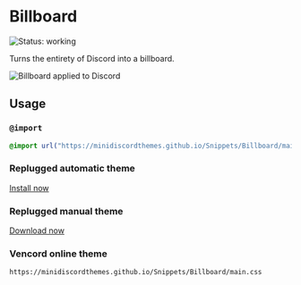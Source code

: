 [preview]: https://minidiscordthemes.github.io/Snippets/Billboard/preview.avif

# Billboard
![Status: working](https://img.shields.io/badge/status-working-green?style=flat-square)

Turns the entirety of Discord into a billboard.

![Billboard applied to Discord][preview]

## Usage
### `@import`
```css
@import url("https://minidiscordthemes.github.io/Snippets/Billboard/main.css");
```
### Replugged automatic theme
[Install now](https://replugged.dev/install?identifier=net.saltssaumure.Billboard)
### Replugged manual theme
[Download now](https://github.com/MiniDiscordThemes/Snippets/releases/latest/download/net.saltssaumure.Billboard.asar)
### Vencord online theme
```
https://minidiscordthemes.github.io/Snippets/Billboard/main.css
```
